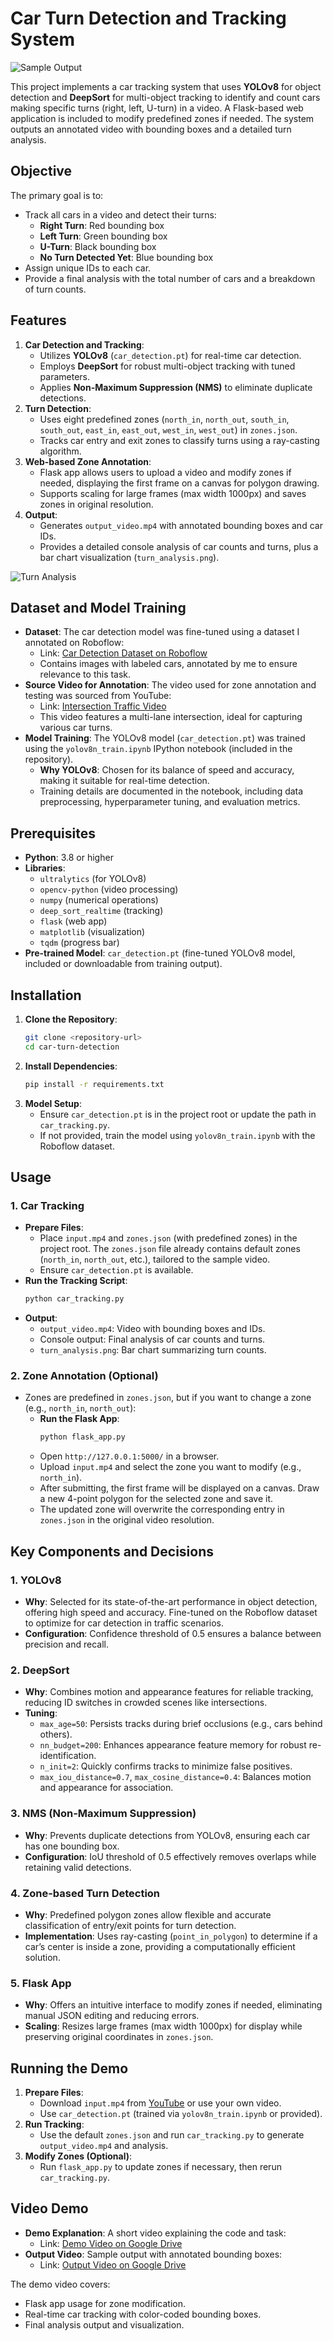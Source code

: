 # Car Turn Detection and Tracking System

![Sample Output](sample.png)

This project implements a car tracking system that uses **YOLOv8** for object detection and **DeepSort** for multi-object tracking to identify and count cars making specific turns (right, left, U-turn) in a video. A Flask-based web application is included to modify predefined zones if needed. The system outputs an annotated video with bounding boxes and a detailed turn analysis.

## Objective

The primary goal is to:
- Track all cars in a video and detect their turns:
  - **Right Turn**: Red bounding box
  - **Left Turn**: Green bounding box
  - **U-Turn**: Black bounding box
  - **No Turn Detected Yet**: Blue bounding box
- Assign unique IDs to each car.
- Provide a final analysis with the total number of cars and a breakdown of turn counts.

## Features

1. **Car Detection and Tracking**:
   - Utilizes **YOLOv8** (`car_detection.pt`) for real-time car detection.
   - Employs **DeepSort** for robust multi-object tracking with tuned parameters.
   - Applies **Non-Maximum Suppression (NMS)** to eliminate duplicate detections.
2. **Turn Detection**:
   - Uses eight predefined zones (`north_in`, `north_out`, `south_in`, `south_out`, `east_in`, `east_out`, `west_in`, `west_out`) in `zones.json`.
   - Tracks car entry and exit zones to classify turns using a ray-casting algorithm.
3. **Web-based Zone Annotation**:
   - Flask app allows users to upload a video and modify zones if needed, displaying the first frame on a canvas for polygon drawing.
   - Supports scaling for large frames (max width 1000px) and saves zones in original resolution.
4. **Output**:
   - Generates `output_video.mp4` with annotated bounding boxes and car IDs.
   - Provides a detailed console analysis of car counts and turns, plus a bar chart visualization (`turn_analysis.png`).

![Turn Analysis](analysis.png)

## Dataset and Model Training

- **Dataset**: The car detection model was fine-tuned using a dataset I annotated on Roboflow:
  - Link: [Car Detection Dataset on Roboflow](https://universe.roboflow.com/drs-sxt7b/car-detection-dg0ie/dataset/3)
  - Contains images with labeled cars, annotated by me to ensure relevance to this task.
- **Source Video for Annotation**: The video used for zone annotation and testing was sourced from YouTube:
  - Link: [Intersection Traffic Video](https://www.youtube.com/watch?v=R_5c6R60Q-E)
  - This video features a multi-lane intersection, ideal for capturing various car turns.
- **Model Training**: The YOLOv8 model (`car_detection.pt`) was trained using the `yolov8n_train.ipynb` IPython notebook (included in the repository).
  - **Why YOLOv8**: Chosen for its balance of speed and accuracy, making it suitable for real-time detection.
  - Training details are documented in the notebook, including data preprocessing, hyperparameter tuning, and evaluation metrics.

## Prerequisites

- **Python**: 3.8 or higher
- **Libraries**:
  - `ultralytics` (for YOLOv8)
  - `opencv-python` (video processing)
  - `numpy` (numerical operations)
  - `deep_sort_realtime` (tracking)
  - `flask` (web app)
  - `matplotlib` (visualization)
  - `tqdm` (progress bar)
- **Pre-trained Model**: `car_detection.pt` (fine-tuned YOLOv8 model, included or downloadable from training output).

## Installation

1. **Clone the Repository**:
   ```bash
   git clone <repository-url>
   cd car-turn-detection
   ```
2. **Install Dependencies**:
   ```bash
   pip install -r requirements.txt
   ```
3. **Model Setup**:
   - Ensure `car_detection.pt` is in the project root or update the path in `car_tracking.py`.
   - If not provided, train the model using `yolov8n_train.ipynb` with the Roboflow dataset.

## Usage

### 1. Car Tracking
- **Prepare Files**:
  - Place `input.mp4` and `zones.json` (with predefined zones) in the project root. The `zones.json` file already contains default zones (`north_in`, `north_out`, etc.), tailored to the sample video.
  - Ensure `car_detection.pt` is available.
- **Run the Tracking Script**:
  ```bash
  python car_tracking.py
  ```
- **Output**:
  - `output_video.mp4`: Video with bounding boxes and IDs.
  - Console output: Final analysis of car counts and turns.
  - `turn_analysis.png`: Bar chart summarizing turn counts.

### 2. Zone Annotation (Optional)
- Zones are predefined in `zones.json`, but if you want to change a zone (e.g., `north_in`, `north_out`):
  - **Run the Flask App**:
    ```bash
    python flask_app.py
    ```
  - Open `http://127.0.0.1:5000/` in a browser.
  - Upload `input.mp4` and select the zone you want to modify (e.g., `north_in`).
  - After submitting, the first frame will be displayed on a canvas. Draw a new 4-point polygon for the selected zone and save it.
  - The updated zone will overwrite the corresponding entry in `zones.json` in the original video resolution.

## Key Components and Decisions

### 1. YOLOv8
- **Why**: Selected for its state-of-the-art performance in object detection, offering high speed and accuracy. Fine-tuned on the Roboflow dataset to optimize for car detection in traffic scenarios.
- **Configuration**: Confidence threshold of 0.5 ensures a balance between precision and recall.

### 2. DeepSort
- **Why**: Combines motion and appearance features for reliable tracking, reducing ID switches in crowded scenes like intersections.
- **Tuning**:
  - `max_age=50`: Persists tracks during brief occlusions (e.g., cars behind others).
  - `nn_budget=200`: Enhances appearance feature memory for robust re-identification.
  - `n_init=2`: Quickly confirms tracks to minimize false positives.
  - `max_iou_distance=0.7`, `max_cosine_distance=0.4`: Balances motion and appearance for association.

### 3. NMS (Non-Maximum Suppression)
- **Why**: Prevents duplicate detections from YOLOv8, ensuring each car has one bounding box.
- **Configuration**: IoU threshold of 0.5 effectively removes overlaps while retaining valid detections.

### 4. Zone-based Turn Detection
- **Why**: Predefined polygon zones allow flexible and accurate classification of entry/exit points for turn detection.
- **Implementation**: Uses ray-casting (`point_in_polygon`) to determine if a car’s center is inside a zone, providing a computationally efficient solution.

### 5. Flask App
- **Why**: Offers an intuitive interface to modify zones if needed, eliminating manual JSON editing and reducing errors.
- **Scaling**: Resizes large frames (max width 1000px) for display while preserving original coordinates in `zones.json`.

## Running the Demo

1. **Prepare Files**:
   - Download `input.mp4` from [YouTube](https://www.youtube.com/watch?v=R_5c6R60Q-E) or use your own video.
   - Use `car_detection.pt` (trained via `yolov8n_train.ipynb` or provided).
2. **Run Tracking**:
   - Use the default `zones.json` and run `car_tracking.py` to generate `output_video.mp4` and analysis.
3. **Modify Zones (Optional)**:
   - Run `flask_app.py` to update zones if necessary, then rerun `car_tracking.py`.

## Video Demo

- **Demo Explanation**: A short video explaining the code and task:
  - Link: [Demo Video on Google Drive](https://drive.google.com/file/d/1hA0ec2Wk8ztq0NKvqZHXvX0c7JzIz-wP/view?usp=sharing)
- **Output Video**: Sample output with annotated bounding boxes:
  - Link: [Output Video on Google Drive](https://drive.google.com/file/d/1uWqUAcbwaK-E22FqJAMa6TalX3zm8esn/view)

The demo video covers:
- Flask app usage for zone modification.
- Real-time car tracking with color-coded bounding boxes.
- Final analysis output and visualization.
